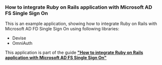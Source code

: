### How to integrate Ruby on Rails application with Microsoft AD FS Single Sign On

This is an example application, showing how to integrate Ruby on Rails 
with Microsoft AD FD Single Sign On using following libraries:
* Devise
* OmniAuth

This application is part of the guide [**"How to integrate Ruby on Rails application with Microsoft AD FS Single Sign On"**](https://github.com/maciej-arkit/RoR_integration_with_ADFS_SSO_example/blob/master/docs/How%20to%20integrate%20Ruby%20on%20Rails%20application%20with%20Microsoft%20AD%20FS%20SSO.pdf)
